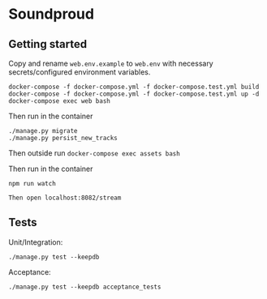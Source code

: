 # Soundproud

## Getting started
Copy and rename `web.env.example` to `web.env` with necessary
secrets/configured environment variables.

`docker-compose -f docker-compose.yml -f docker-compose.test.yml build`
`docker-compose -f docker-compose.yml -f docker-compose.test.yml up -d`
`docker-compose exec web bash`

Then run in the container
```
./manage.py migrate
./manage.py persist_new_tracks
```

Then outside run
`docker-compose exec assets bash`

Then run in the container

```
npm run watch
```


```
Then open localhost:8082/stream
```


## Tests

Unit/Integration:
```
./manage.py test --keepdb
```

Acceptance:
```
./manage.py test --keepdb acceptance_tests
```
